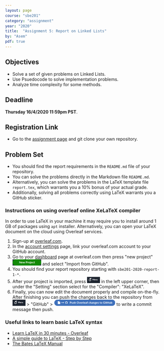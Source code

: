 ```yaml
---
layout: page
course: "sbe201"
category: "assignment"
year: "2020"
title:  "Assignment 5: Report on Linked Lists"
by: "Asem"
pdf: true
---
```


## Objectives

- Solve a set of given problems on Linked Lists.
- Use Psuedocode to solve implementation problems.
- Analyze time complexity for some methods.

## Deadline

**Thursday 16/4/2020 11:59pm PST**.

## Registration Link

* Go to the [assignment page](https://classroom.github.com/a/-DHJadxo) and git clone your own repository.

## Problem Set

* You should find the report requirements in the `README.md` file of your repository.
* You can solve the problems directly in the Markdown file `README.md`.
* Alternatively, you can solve the problems in the LaTeX template file `report.tex`, which warrants you a 10% bonus of your actual grade.
* Additionally, solving all problems correctly using LaTeX warrants you a GitHub sticker. 


### Instructions on using overleaf online XeLaTeX compiler

In order to use LaTeX in your machine it may require you to install around 1 GB of packages using `apt` installer. Alternatively, you can open your LaTeX document on the cloud using Overleaf services.

1. Sign-up at [overleaf.com](https://www.overleaf.com/).
2. In the [account settings](https://www.overleaf.com/user/settings) page, link your overleaf.com account to your GitHub account.
3. Go to your [dashboard](https://www.overleaf.com/project) page at overleaf.com then press "new project" <span><img style="height:20px" src="overleaf1.png"> </span> and select "Import from GitHub".
4. You should find your report repository starting with `sbe201-2020-report-1-*`.
5. After your project is imported, press <span><img style="height:20px" src="overleaf2.png"> </span> in the left upper corner, then under the "Setting" section select for the "Compiler": "XeLaTeX".
6. Finally, you can now edit the document properly and compile on-the-fly. After finishing you can push the changes back to the repository from <span><img style="height:20px" src="overleaf2.png"> </span> > "GitHub" > <span><img style="height:20px" src="overleaf3.png"> </span> to write a commit message then push.


### Useful links to learn basic LaTeX syntax

- [Learn LaTeX in 30 minutes - Overleaf](https://www.overleaf.com/learn/latex/Learn_LaTeX_in_30_minutes)
- [A simple guide to LaTeX - Step by Step](https://www.latex-tutorial.com)
- [The Bates LaTeX Manual](https://www.bates.edu/mathematics/resources/latex-manual/)
